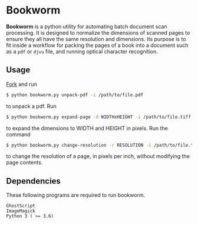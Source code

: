 # Bookworm

**Bookworm** is a python utility for automating batch document scan processing.
It is designed to normalize the dimensions of scanned pages to ensure they all have the same resolution and dimensions. Its purpose is to fit inside a workflow for packing the pages of a book into a document such as a `pdf` or `djvu` file, and running optical character recognition.

## Usage

[Fork](https://github.com/stallmanifold/bookworm) and run
```bash
$ python bookworm.py unpack-pdf -i /path/to/file.pdf  
```
to unpack a pdf. Run
```bash
$ python bookworm.py expand-page -d WIDTHxHEIGHT -i /path/to/file.tiff
```
to expand the dimensions to WIDTH and HEIGHT in pixels. Run the command
```bash
$ python bookworm.py change-resolution -r RESOLUTION -i /path/to/file.tiff
```
to change the resolution of a page, in pixels per inch, without modifying the page contents.

## Dependencies

These following programs are required to run bookworm.
```
GhostScript
ImageMagick
Python 3 ( >= 3.6)
```
